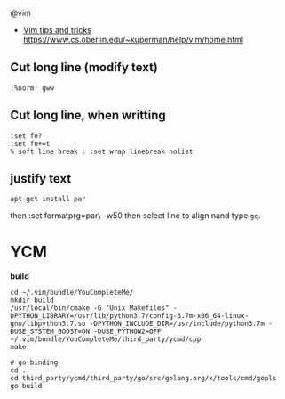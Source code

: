 @vim


* [Vim tips and tricks](html/vim-tips-tricks/home.html)
https://www.cs.oberlin.edu/~kuperman/help/vim/home.html

## Cut long line (modify text)

    :%norm! gww

## Cut long line, when writting

```vim
:set fo?
:set fo+=t
% soft line break : :set wrap linebreak nolist
```

## justify text

    apt-get install par

then
:set formatprg=par\ -w50
then select line to align nand type `gq`.

# YCM

**build**

    cd ~/.vim/bundle/YouCompleteMe/
    mkdir build
    /usr/local/bin/cmake -G "Unix Makefiles" -DPYTHON_LIBRARY=/usr/lib/python3.7/config-3.7m-x86_64-linux-gnu/libpython3.7.so -DPYTHON_INCLUDE_DIR=/usr/include/python3.7m -DUSE_SYSTEM_BOOST=ON -DUSE_PYTHON2=OFF ~/.vim/bundle/YouCompleteMe/third_party/ycmd/cpp
    make

    # go binding
    cd ..
    cd third_party/ycmd/third_party/go/src/golang.org/x/tools/cmd/gopls
    go build

